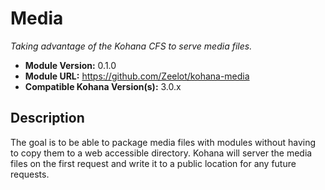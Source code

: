 # Media

*Taking advantage of the Kohana CFS to serve media files.*

- **Module Version:** 0.1.0
- **Module URL:** <https://github.com/Zeelot/kohana-media>
- **Compatible Kohana Version(s):** 3.0.x

## Description
The goal is to be able to package media files with modules without having to copy them to a web 
accessible directory. Kohana will server the media files on the first request and write it to a
public location for any future requests.
